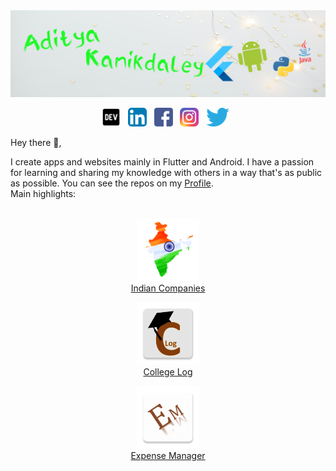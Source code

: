 <img src="https://github.com/AdityaKanikdaley/AdityaKanikdaley/blob/main/Resources/Git-Profile-Banner.png" />

<p align='center'>
  <a href='https://dev.to/adityakanikdaley'><img height='30' src='https://github.com/AdityaKanikdaley/AdityaKanikdaley/blob/main/Resources/Icons/dev.png'></a>&nbsp;&nbsp;
  <a href='https://www.linkedin.com/in/aditya-kanikdaley-471452190/'><img height='30'         src='https://github.com/AdityaKanikdaley/AdityaKanikdaley/blob/main/Resources/Icons/LinkedIn.png'></a>&nbsp;&nbsp; 
  <a href='https://www.facebook.com/profile.php?id=100004353226781'><img height='30' src='https://github.com/AdityaKanikdaley/AdityaKanikdaley/blob/main/Resources/Icons/facebook.png'></a>&nbsp;&nbsp;
  <a href='https://www.instagram.com/aditya_kanikdaley/'><img height='30' src='https://github.com/AdityaKanikdaley/AdityaKanikdaley/blob/main/Resources/Icons/instagram.png'></a>&nbsp;&nbsp;
  <a href='https://twitter.com/AKanikdaley'><img height='30' src='https://github.com/AdityaKanikdaley/AdityaKanikdaley/blob/main/Resources/Icons/twitter.png'></a>&nbsp;&nbsp;
</p>
  
Hey there 👋,

I create apps and websites mainly in Flutter and Android. I have a passion for learning and sharing my knowledge with others in a way that's as public as possible. You can see the repos on my [Profile](https://github.com/AdityaKanikdaley). <br>
Main highlights:
<br><br>

<div align='center'>
   <a href='https://github.com/AdityaKanikdaley/IndianCompanies'> 
     <p>
       <img height='100' src='https://github.com/AdityaKanikdaley/AdityaKanikdaley/blob/main/Resources/Icons/indianCompanies.png'/><br>
       Indian Companies
     </p>
   </a>
   <a href='https://github.com/AdityaKanikdaley/CollegeLog'>
     <p>
       <img height='100' src='https://github.com/AdityaKanikdaley/AdityaKanikdaley/blob/main/Resources/Icons/collegeLog.png'/><br>
       College Log
     </p>  
   </a>
   <a href='https://github.com/AdityaKanikdaley/ExpenseManager'>
     <p>
       <img height='100' src='https://github.com/AdityaKanikdaley/AdityaKanikdaley/blob/main/Resources/Icons/expenseManager.png'/><br>
       Expense Manager 
     </p>
   </a>
</div>            
    
    
    

    
<!--     <figure>
    <img class="top" height='50' src='https://github.com/AdityaKanikdaley/AdityaKanikdaley/blob/main/Resources/Icons/twitter.png'/>
    <figcaption> Twitter1 </figcaption> 
  </figure>&nbsp;&nbsp;
  
  <figure>
  <img  class="average" height='50' src='https://github.com/AdityaKanikdaley/AdityaKanikdaley/blob/main/Resources/Icons/twitter.png'/>
  <figcaption> Twitter2 </figcaption> 
  </figure>&nbsp;&nbsp;
 
  <figure>
  <img  class="average" height='50' src='https://github.com/AdityaKanikdaley/AdityaKanikdaley/blob/main/Resources/Icons/twitter.png'/>
  <figcaption> Twitter3 </figcaption>  
  </figure> -->

                                                                                                                               
 
<!-- <p align='center'>
  Twitter
</p>
<p align='center'>
  <img height='60' src='https://github.com/AdityaKanikdaley/AdityaKanikdaley/blob/main/Resources/Icons/twitter.png'>
</p> -->




       
<!-- <p align='center'>
  <figure><img height='60' src='https://github.com/AdityaKanikdaley/AdityaKanikdaley/blob/main/Resources/Icons/twitter.png'><figcaption align='center'><b>Twitter</b></figcaption></figure>
</p> -->

